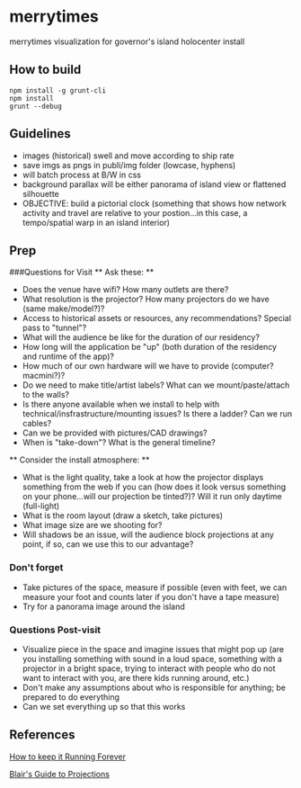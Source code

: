 # merrytimes

merrytimes visualization for governor's island holocenter install

## How to build

```
npm install -g grunt-cli
npm install
grunt --debug
```

## Guidelines
* images (historical) swell and move according to ship rate
* save imgs as pngs in publi/img folder (lowcase, hyphens)
* will batch process at B/W in css
* background parallax will be either panorama of island view or flattened silhouette
* OBJECTIVE: build a pictorial clock (something that shows how network activity and travel are relative to your postion...in this case, a tempo/spatial warp in an island interior)

## Prep
###Questions for Visit
** Ask these: **
* Does the venue have wifi? How many outlets are there?
* What resolution is the projector? How many projectors do we have (same make/model?)?
* Access to historical assets or resources, any recommendations? Special pass to "tunnel"?
* What will the audience be like for the duration of our residency?
* How long will the application be "up" (both duration of the residency and runtime of the app)?
* How much of our own hardware will we have to provide (computer? macmini?)?
* Do we need to make title/artist labels? What can we mount/paste/attach to the walls?
* Is there anyone available when we install to help with technical/insfrastructure/mounting issues? Is there a ladder? Can we run cables?
* Can we be provided with pictures/CAD drawings?
* When is "take-down"? What is the general timeline?

** Consider the install atmosphere: **
* What is the light quality, take a look at how the projector displays something from the web if you can (how does it look versus something on your phone...will our projection be tinted?)? Will it run only daytime (full-light)
* What is the room layout (draw a sketch, take pictures)
* What image size are we shooting for?
* Will shadows be an issue, will the audience block projections at any point, if so, can we use this to our advantage?

### Don't forget
* Take pictures of the space, measure if possible (even with feet, we can measure your foot and counts later if you don't have a tape measure)
* Try for a panorama image around the island

### Questions Post-visit
* Visualize piece in the space and imagine issues that might pop
up (are you installing something with sound in a loud space, something
with a projector in a bright space, trying to interact with people who
do not want to interact with you, are there kids running around, etc.)
* Don't make any assumptions about who is responsible for anything; be prepared to do everything
* Can we set everything up so that this works



## References
[How to keep it Running Forever](https://github.com/laserpilot/Installation_Up_4evr/blob/master/Installation_Up_4evr.md)

[Blair's Guide to Projections](http://www.creativeapplications.net/tutorials/guide-to-projectors-for-interactive-installations/)